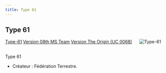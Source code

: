 ```yaml
---
title: Type 61
---
```


Type 61
-------


[Type-61](javascript:change_image_m('images/stories/saga/msgundam/mechas/type61.png');) [Version 08th MS Team](javascript:change_image_m('images/stories/saga/msgundam/mechas/type6108th.png');) [Version The Origin (UC 0068)](javascript:change_image_m('images/stories/saga/origin/mechas/type-61.png');)      ![Type-61](/images/stories/saga/msgundam/mechas/type61.png)    


Type 61  
  
- Créateur : Fédération Terrestre.

